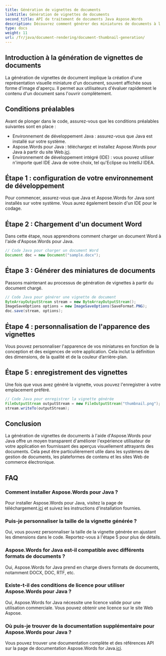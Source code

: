 ```yaml
---
title: Génération de vignettes de documents
linktitle: Génération de vignettes de documents
second_title: API de traitement de documents Java Aspose.Words
description: Découvrez comment générer des miniatures de documents à l'aide d'Aspose.Words pour Java. Améliorez l’expérience utilisateur avec des aperçus visuels.
type: docs
weight: 11
url: /fr/java/document-rendering/document-thumbnail-generation/
---
```


## Introduction à la génération de vignettes de documents

La génération de vignettes de document implique la création d'une représentation visuelle miniature d'un document, souvent affichée sous forme d'image d'aperçu. Il permet aux utilisateurs d'évaluer rapidement le contenu d'un document sans l'ouvrir complètement.

## Conditions préalables

Avant de plonger dans le code, assurez-vous que les conditions préalables suivantes sont en place :

- Environnement de développement Java : assurez-vous que Java est installé sur votre système.
-  Aspose.Words pour Java : téléchargez et installez Aspose.Words pour Java à partir du site Web.[ici](https://releases.aspose.com/words/java/).
- Environnement de développement intégré (IDE) : vous pouvez utiliser n'importe quel IDE Java de votre choix, tel qu'Eclipse ou IntelliJ IDEA.

## Étape 1 : configuration de votre environnement de développement

Pour commencer, assurez-vous que Java et Aspose.Words for Java sont installés sur votre système. Vous aurez également besoin d'un IDE pour le codage.

## Étape 2 : Chargement d'un document Word

Dans cette étape, nous apprendrons comment charger un document Word à l'aide d'Aspose.Words pour Java.

```java
// Code Java pour charger un document Word
Document doc = new Document("sample.docx");
```

## Étape 3 : Générer des miniatures de documents

Passons maintenant au processus de génération de vignettes à partir du document chargé.

```java
// Code Java pour générer une vignette de document
ByteArrayOutputStream stream = new ByteArrayOutputStream();
ImageSaveOptions options = new ImageSaveOptions(SaveFormat.PNG);
doc.save(stream, options);
```

## Étape 4 : personnalisation de l'apparence des vignettes

Vous pouvez personnaliser l'apparence de vos miniatures en fonction de la conception et des exigences de votre application. Cela inclut la définition des dimensions, de la qualité et de la couleur d’arrière-plan.

## Étape 5 : enregistrement des vignettes

Une fois que vous avez généré la vignette, vous pouvez l'enregistrer à votre emplacement préféré.

```java
// Code Java pour enregistrer la vignette générée
FileOutputStream outputStream = new FileOutputStream("thumbnail.png");
stream.writeTo(outputStream);
```

## Conclusion

La génération de vignettes de documents à l'aide d'Aspose.Words pour Java offre un moyen transparent d'améliorer l'expérience utilisateur de votre application en fournissant des aperçus visuellement attrayants des documents. Cela peut être particulièrement utile dans les systèmes de gestion de documents, les plateformes de contenu et les sites Web de commerce électronique.

## FAQ

### Comment installer Aspose.Words pour Java ?

 Pour installer Aspose.Words pour Java, visitez la page de téléchargement.[ici](https://releases.aspose.com/words/java/) et suivez les instructions d'installation fournies.

### Puis-je personnaliser la taille de la vignette générée ?

Oui, vous pouvez personnaliser la taille de la vignette générée en ajustant les dimensions dans le code. Reportez-vous à l'étape 5 pour plus de détails.

### Aspose.Words for Java est-il compatible avec différents formats de documents ?

Oui, Aspose.Words for Java prend en charge divers formats de documents, notamment DOCX, DOC, RTF, etc.

### Existe-t-il des conditions de licence pour utiliser Aspose.Words pour Java ?

Oui, Aspose.Words for Java nécessite une licence valide pour une utilisation commerciale. Vous pouvez obtenir une licence sur le site Web Aspose.

### Où puis-je trouver de la documentation supplémentaire pour Aspose.Words pour Java ?

 Vous pouvez trouver une documentation complète et des références API sur la page de documentation Aspose.Words for Java.[ici](https://reference.aspose.com/words/java/).